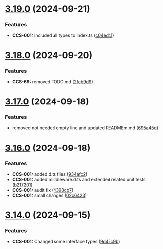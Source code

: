 # [3.19.0](https://github.com/CyberT33N/ErrorManager/compare/v3.18.0...v3.19.0) (2024-09-21)


### Features

* **CCS-001:** included all types to index.ts ([c04edc1](https://github.com/CyberT33N/ErrorManager/commit/c04edc13ce2154a52f7f735cd88219eba33debd0))



# [3.18.0](https://github.com/CyberT33N/ErrorManager/compare/v3.17.0...v3.18.0) (2024-09-20)


### Features

* **CCS-69:** removed TODO.md ([2fcb9d9](https://github.com/CyberT33N/ErrorManager/commit/2fcb9d98d9b5b95954c16a6857ef81ff3dde1d4b))



# [3.17.0](https://github.com/CyberT33N/ErrorManager/compare/v3.16.0...v3.17.0) (2024-09-18)


### Features

* removed not needed empty line and updated READMEm.md ([695a45d](https://github.com/CyberT33N/ErrorManager/commit/695a45d127ac7560f98b59bbef40cdca463eec8b))



# [3.16.0](https://github.com/CyberT33N/ErrorManager/compare/v3.14.0...v3.16.0) (2024-09-18)


### Features

* **CCS-001:** added d.ts files ([934afc2](https://github.com/CyberT33N/ErrorManager/commit/934afc2c4086ee178ce20f34be0b8d1e8251b3d1))
* **CCS-001:** added middleware.d.ts and extended related unit tests ([b217201](https://github.com/CyberT33N/ErrorManager/commit/b217201feb2815e54068d9abc3756fd3c3c73643))
* **CCS-001:** audit fix ([4398cb7](https://github.com/CyberT33N/ErrorManager/commit/4398cb7ea1d0c67a56819f36b0c6fb3b8a6a36be))
* **CCS-001:** small changes ([02c6423](https://github.com/CyberT33N/ErrorManager/commit/02c64230961912844e77ed5b7552849e23984567))



# [3.14.0](https://github.com/CyberT33N/ErrorManager/compare/v3.13.1...v3.14.0) (2024-09-15)


### Features

* **CCS-001:** Changed some interface types ([9d45c9b](https://github.com/CyberT33N/ErrorManager/commit/9d45c9b8138a53bf6edcb39f1788fc594b029d88))



